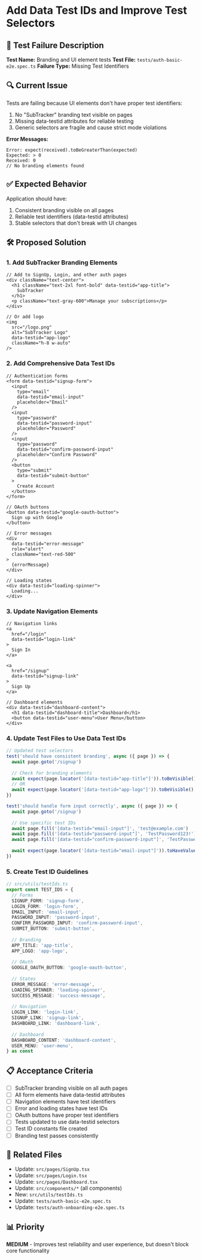 # Add Data Test IDs and Improve Test Selectors

## 🧪 Test Failure Description

**Test Name:** Branding and UI element tests
**Test File:** `tests/auth-basic-e2e.spec.ts`
**Failure Type:** Missing Test Identifiers

## 🔍 Current Issue

Tests are failing because UI elements don't have proper test identifiers:
1. No "SubTracker" branding text visible on pages
2. Missing data-testid attributes for reliable testing
3. Generic selectors are fragile and cause strict mode violations

**Error Messages:**
```
Error: expect(received).toBeGreaterThan(expected)
Expected: > 0
Received: 0
// No branding elements found
```

## ✅ Expected Behavior

Application should have:
1. Consistent branding visible on all pages
2. Reliable test identifiers (data-testid attributes)
3. Stable selectors that don't break with UI changes

## 🛠️ Proposed Solution

### 1. Add SubTracker Branding Elements
```tsx
// Add to SignUp, Login, and other auth pages
<div className="text-center">
  <h1 className="text-2xl font-bold" data-testid="app-title">
    SubTracker
  </h1>
  <p className="text-gray-600">Manage your subscriptions</p>
</div>

// Or add logo
<img 
  src="/logo.png" 
  alt="SubTracker Logo" 
  data-testid="app-logo"
  className="h-8 w-auto"
/>
```

### 2. Add Comprehensive Data Test IDs
```tsx
// Authentication forms
<form data-testid="signup-form">
  <input 
    type="email"
    data-testid="email-input"
    placeholder="Email"
  />
  <input 
    type="password"
    data-testid="password-input"
    placeholder="Password"
  />
  <input 
    type="password"
    data-testid="confirm-password-input"
    placeholder="Confirm Password"
  />
  <button 
    type="submit"
    data-testid="submit-button"
  >
    Create Account
  </button>
</form>

// OAuth buttons
<button data-testid="google-oauth-button">
  Sign up with Google
</button>

// Error messages
<div 
  data-testid="error-message"
  role="alert"
  className="text-red-500"
>
  {errorMessage}
</div>

// Loading states
<div data-testid="loading-spinner">
  Loading...
</div>
```

### 3. Update Navigation Elements
```tsx
// Navigation links
<a 
  href="/login" 
  data-testid="login-link"
>
  Sign In
</a>

<a 
  href="/signup" 
  data-testid="signup-link"
>
  Sign Up
</a>

// Dashboard elements
<div data-testid="dashboard-content">
  <h1 data-testid="dashboard-title">Dashboard</h1>
  <button data-testid="user-menu">User Menu</button>
</div>
```

### 4. Update Test Files to Use Data Test IDs
```typescript
// Updated test selectors
test('should have consistent branding', async ({ page }) => {
  await page.goto('/signup')
  
  // Check for branding elements
  await expect(page.locator('[data-testid="app-title"]')).toBeVisible()
  // OR
  await expect(page.locator('[data-testid="app-logo"]')).toBeVisible()
})

test('should handle form input correctly', async ({ page }) => {
  await page.goto('/signup')
  
  // Use specific test IDs
  await page.fill('[data-testid="email-input"]', 'test@example.com')
  await page.fill('[data-testid="password-input"]', 'TestPassword123!')
  await page.fill('[data-testid="confirm-password-input"]', 'TestPassword123!')
  
  await expect(page.locator('[data-testid="email-input"]')).toHaveValue('test@example.com')
})
```

### 5. Create Test ID Guidelines
```typescript
// src/utils/testIds.ts
export const TEST_IDS = {
  // Forms
  SIGNUP_FORM: 'signup-form',
  LOGIN_FORM: 'login-form',
  EMAIL_INPUT: 'email-input',
  PASSWORD_INPUT: 'password-input',
  CONFIRM_PASSWORD_INPUT: 'confirm-password-input',
  SUBMIT_BUTTON: 'submit-button',
  
  // Branding
  APP_TITLE: 'app-title',
  APP_LOGO: 'app-logo',
  
  // OAuth
  GOOGLE_OAUTH_BUTTON: 'google-oauth-button',
  
  // States
  ERROR_MESSAGE: 'error-message',
  LOADING_SPINNER: 'loading-spinner',
  SUCCESS_MESSAGE: 'success-message',
  
  // Navigation
  LOGIN_LINK: 'login-link',
  SIGNUP_LINK: 'signup-link',
  DASHBOARD_LINK: 'dashboard-link',
  
  // Dashboard
  DASHBOARD_CONTENT: 'dashboard-content',
  USER_MENU: 'user-menu',
} as const
```

## 📋 Acceptance Criteria

- [ ] SubTracker branding visible on all auth pages
- [ ] All form elements have data-testid attributes
- [ ] Navigation elements have test identifiers
- [ ] Error and loading states have test IDs
- [ ] OAuth buttons have proper test identifiers
- [ ] Tests updated to use data-testid selectors
- [ ] Test ID constants file created
- [ ] Branding test passes consistently

## 🔗 Related Files

- Update: `src/pages/SignUp.tsx`
- Update: `src/pages/Login.tsx`
- Update: `src/pages/Dashboard.tsx`
- Update: `src/components/*` (all components)
- New: `src/utils/testIds.ts`
- Update: `tests/auth-basic-e2e.spec.ts`
- Update: `tests/auth-onboarding-e2e.spec.ts`

## 📊 Priority

**MEDIUM** - Improves test reliability and user experience, but doesn't block core functionality
